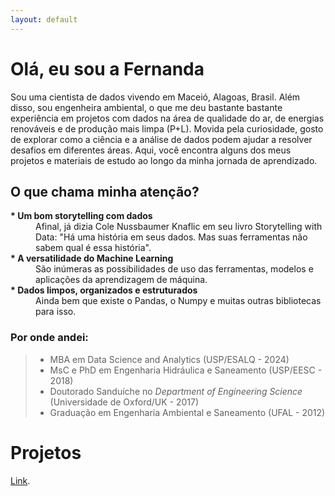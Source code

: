 ```yaml
---
layout: default
---
```


# Olá, eu sou a Fernanda
Sou uma cientista de dados vivendo em Maceió, Alagoas, Brasil. 
Além disso, sou engenheira ambiental, o que me deu bastante bastante experiência em projetos com dados na área de qualidade do ar, de energias renováveis e de produção mais limpa (P+L).
Movida pela curiosidade, gosto de explorar como a ciência e a análise de dados podem ajudar a resolver desafios em diferentes áreas.
Aqui, você encontra alguns dos meus projetos e materiais de estudo ao longo da minha jornada de aprendizado.

## O que chama minha atenção?
<dl>
<dt><b>* Um bom storytelling com dados</b></dt>
<dd>Afinal, já dizia Cole Nussbaumer Knaflic em seu livro Storytelling with Data: "Há uma história em seus dados. Mas suas ferramentas não sabem qual é essa história".</dd>
<dt><b>* A versatilidade do Machine Learning</b></dt>
<dd>São inúmeras as possibilidades de uso das ferramentas, modelos e aplicações da aprendizagem de máquina.</dd>
<dt><b>* Dados limpos, organizados e estruturados</b></dt>
<dd>Ainda bem que existe o Pandas, o Numpy e muitas outras bibliotecas para isso.</dd>
</dl>

### Por onde andei: 
> * MBA em Data Science and Analytics (USP/ESALQ - 2024)  
> * MsC e PhD em Engenharia Hidráulica e Saneamento (USP/EESC - 2018)  
> * Doutorado Sanduíche no _Department of Engineering Science_ (Universidade de Oxford/UK - 2017)  
> * Graduação em Engenharia Ambiental e Saneamento (UFAL - 2012)

# Projetos

[Link](https://github.com/fernandaspeiter/q95_caatinga_saofrancisco).


